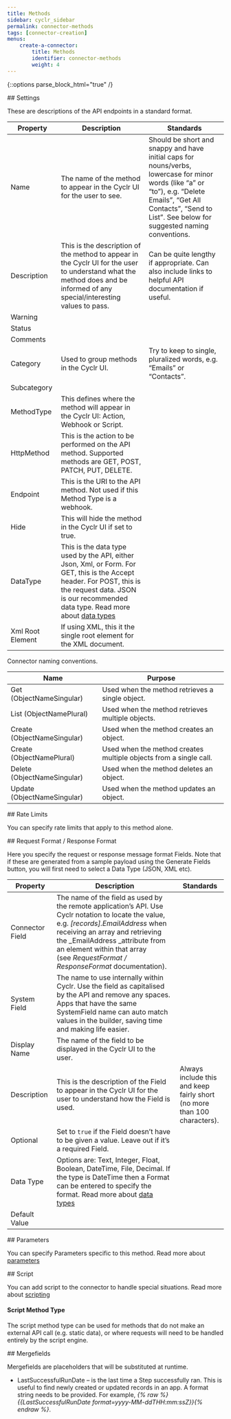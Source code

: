 ```yaml
---
title: Methods
sidebar: cyclr_sidebar
permalink: connector-methods
tags: [connector-creation]
menus:
    create-a-connector:
        title: Methods
        identifier: connector-methods
        weight: 4
---
```

{::options parse_block_html="true" /}
<section class="card">
## Settings

These are descriptions of the API endpoints in a standard format.

| Property | Description | Standards |
| --- | --- | --- |
| Name | The name of the method to appear in the Cyclr UI for the user to see. | Should be short and snappy and have initial caps for nouns/verbs, lowercase for minor words (like “a” or “to”), e.g. “Delete Emails”, “Get All Contacts”, “Send to List”.  See below for suggested naming conventions. |
| Description | This is the description of the method to appear in the Cyclr UI for the user to understand what the method does and be informed of any special/interesting values to pass. | Can be quite lengthy if appropriate. Can also include links to helpful API documentation if useful.|
| Warning | | |
| Status | | |
| Comments | | |
| Category | Used to group methods in the Cyclr UI. | Try to keep to single, pluralized words, e.g. “Emails” or “Contacts”.|
| Subcategory | | |
| MethodType | This defines where the method will appear in the Cyclr UI: Action, Webhook or Script. | |
| HttpMethod | This is the action to be performed on the API method. Supported methods are GET, POST, PATCH, PUT, DELETE. | |
| Endpoint | This is the URI to the API method. Not used if this Method Type is a webhook.| |
| Hide | This will hide the method in the Cyclr UI if set to true. |
| DataType | This is the data type used by the API, either Json, Xml, or Form. For GET, this is the Accept header. For POST, this is the request data. JSON is our recommended data type. Read more about [data types](./data-types)| |
| Xml Root Element | If using XML, this it the single root element for the XML document.| |

Connector naming conventions.

| Name | Purpose |
| --- | --- | 
| Get (ObjectNameSingular) | Used when the method retrieves a single object. |
| List (ObjectNamePlural)| Used when the method retrieves multiple objects. |
| Create (ObjectNameSingular) | Used when the method creates an object. |
| Create  (ObjectNamePlural) | Used when the method creates multiple objects from a single call. |
| Delete (ObjectNameSingular) | Used when the method deletes an object. |
| Update (ObjectNameSingular) | Used when the method updates an object. |


</section>
<section class="card">
## Rate Limits

You can specify rate limits that apply to this method alone.


</section>
<section class="card">
## Request Format / Response Format

Here you specify the request or response message format Fields. Note that if these are generated from a sample payload using the Generate Fields button, you will first need to select a Data Type (JSON, XML etc).

| Property | Description | Standards |
| --- | --- | ---|
| Connector Field | The name of the field as used by the remote application’s API. Use Cyclr notation to locate the value, e.g. _[records].EmailAddress_ when receiving an array and retrieving the _EmailAddress _attribute from an element within that array (see _RequestFormat / ResponseFormat_ documentation). | |
| System Field | The name to use internally within Cyclr. Use the field as capitalised by the API and remove any spaces. Apps that have the same SystemField name can auto match values in the builder, saving time and making life easier.| |
| Display Name | The name of the field to be displayed in the Cyclr UI to the user. | |
| Description | This is the description of the Field to appear in the Cyclr UI for the user to understand how the Field is used. | Always include this and keep fairly short (no more than 100 characters). |
| Optional | Set to `true` if the Field doesn’t have to be given a value. Leave out if it’s a required Field. | |
| Data Type | Options are: Text, Integer, Float, Boolean, DateTime, File, Decimal.  If the type is DateTime then a Format can be entered to specify the format.  Read more about [data types](./data-types) | |
| Default Value | | |


</section>
<section class="card">
## Parameters

You can specify Parameters specific to this method. Read more about [parameters](./connector-parameters)


</section>
<section class="card">
## Script

You can add script to the connector to handle special situations. Read more about [scripting](./connector-scripting)

#### Script Method Type
The script method type can be used for methods that do not make an external API call (e.g. static data), or where requests will need to be handled entirely by the script engine.


</section>
<section class="card">
## Mergefields

Mergefields are placeholders that will be substituted at runtime.
  * LastSuccessfulRunDate – is the last time a Step successfully ran. This is useful to find newly created or updated records in an app. A format string needs to be provided. For example, _{% raw %}{{LastSuccessfulRunDate format=yyyy-MM-ddTHH:mm:ssZ}}{% endraw %}_.

</section>
